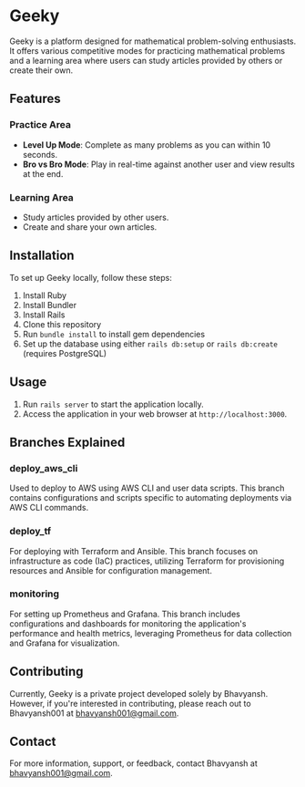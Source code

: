 # Geeky

Geeky is a platform designed for mathematical problem-solving enthusiasts. It offers various competitive modes for practicing mathematical problems and a learning area where users can study articles provided by others or create their own.

## Features

### Practice Area
- **Level Up Mode**: Complete as many problems as you can within 10 seconds.
- **Bro vs Bro Mode**: Play in real-time against another user and view results at the end.

### Learning Area
- Study articles provided by other users.
- Create and share your own articles.

## Installation

To set up Geeky locally, follow these steps:

1. Install Ruby
2. Install Bundler
3. Install Rails
4. Clone this repository
5. Run `bundle install` to install gem dependencies
6. Set up the database using either `rails db:setup` or `rails db:create` (requires PostgreSQL)

## Usage

1. Run `rails server` to start the application locally.
2. Access the application in your web browser at `http://localhost:3000`.

## Branches Explained

### deploy_aws_cli
Used to deploy to AWS using AWS CLI and user data scripts. This branch contains configurations and scripts specific to automating deployments via AWS CLI commands.

### deploy_tf
For deploying with Terraform and Ansible. This branch focuses on infrastructure as code (IaC) practices, utilizing Terraform for provisioning resources and Ansible for configuration management.

### monitoring
For setting up Prometheus and Grafana. This branch includes configurations and dashboards for monitoring the application's performance and health metrics, leveraging Prometheus for data collection and Grafana for visualization.

## Contributing

Currently, Geeky is a private project developed solely by Bhavyansh. However, if you're interested in contributing, please reach out to Bhavyansh001 at bhavyansh001@gmail.com.

## Contact

For more information, support, or feedback, contact Bhavyansh at bhavyansh001@gmail.com.
